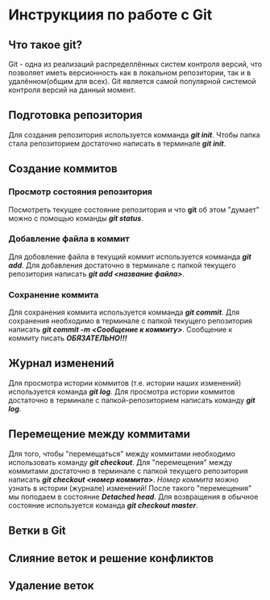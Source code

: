 # Инструкциия по работе с Git

## Что такое git?
Git - одна из реализаций распределлённых систем контроля версий, что позволяет иметь версионность как в локальном репозитории, так и в удалённом(общим для всех). Git является самой популярной системой контроля версий на данный момент.

## Подготовка репозитория
Для создания репозитория используется комманда _**git init**_. Чтобы папка стала репозиторием достаточно написать в терминале _**git init**_.

## Создание коммитов

### Просмотр состояния репозитория 
Посмотреть текущее состояние репозитория и что **git** об этом "думает" можно с помощью команды **_git status_**.

### Добавление файла в коммит
Для добовление файла в текущий коммит используется комманда **_git add_**. Для добавления достаточно в терминале с папкой текущего репозитория написать **_git add <название файла>_**.

### Сохранение коммита
Для сохранения коммита используется комманда **_git commit_**. Для сохранения необходимо в терминале с папкой текущего репозитория написать **_git commit -m <Сообщение к коммиту>_**. Сообщение к коммиту писать _**ОБЯЗАТЕЛЬНО!!!**_

## Журнал изменений
Для просмотра истории коммитов (т.е. истории наших изменений) используется команда _**git log**_. Для просмотра истории коммитов достаточно в терминале с папкой-репозиторием написать команду _**git log**_.

## Перемещение между коммитами
Для того, чтобы "перемещаться" между коммитами необходимо использовать команду _**git checkout**_. Для "перемещения" между коммитами достаточно в терминале с папкой текущего репозитория написать **_git checkout <номер коммита>_**. _Номер коммита_ можно узнать в истории (журнале) изменений! После такого "перемещения" мы поподаем в состояние **_Detached head_**. Для возвращения в обычное состояние используется команда **_git checkout master_**.

## Ветки в Git

## Слияние веток и решение конфликтов

## Удаление веток